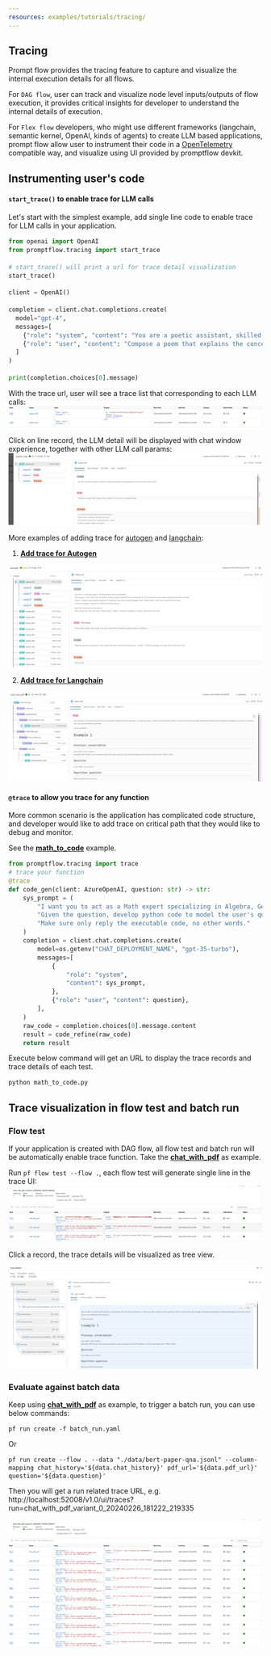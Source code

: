 ```yaml
---
resources: examples/tutorials/tracing/
---
```


## Tracing

Prompt flow provides the tracing feature to capture and visualize the internal execution details for all flows.

For `DAG flow`, user can track and visualize node level inputs/outputs of flow execution, it provides critical insights for developer to understand the internal details of execution. 

For `Flex flow` developers, who might use different frameworks (langchain, semantic kernel, OpenAI, kinds of agents) to create LLM based applications, prompt flow allow user to instrument their code in a [OpenTelemetry](https://opentelemetry.io/) compatible way, and visualize using UI provided by promptflow devkit.

## Instrumenting user's code
#### `start_trace()` to enable trace for LLM calls
Let's start with the simplest example, add single line code to enable trace for LLM calls in your application.
```python
from openai import OpenAI
from promptflow.tracing import start_trace

# start_trace() will print a url for trace detail visualization 
start_trace()

client = OpenAI()

completion = client.chat.completions.create(
  model="gpt-4",
  messages=[
    {"role": "system", "content": "You are a poetic assistant, skilled in explaining complex programming concepts with creative flair."},
    {"role": "user", "content": "Compose a poem that explains the concept of recursion in programming."}
  ]
)

print(completion.choices[0].message)
```

With the trace url, user will see a trace list that corresponding to each LLM calls:
![LLM-trace-list](../../../docs/media/trace/LLM-trace-list.png)

Click on line record, the LLM detail will be displayed with chat window experience, together with other LLM call params:
![LLM-trace-detail](../../../docs/media/trace/LLM-trace-detail.png)

More examples of adding trace for [autogen](https://microsoft.github.io/autogen/) and [langchain](https://python.langchain.com/docs/get_started/introduction/):

1. **[Add trace for Autogen](./autogen-groupchat/)**

![autogen-trace-detail](../../../docs/media/trace/autogen-trace-detail.png)

2. **[Add trace for Langchain](./langchain)**

![langchain-trace-detail](../../../docs/media/trace/langchain-trace-detail.png)

#### `@trace` to allow you trace for any function
More common scenario is the application has complicated code structure, and developer would like to add trace on critical path that they would like to debug and monitor. 

See the **[math_to_code](./math_to_code.py)** example. 

```python
from promptflow.tracing import trace
# trace your function
@trace
def code_gen(client: AzureOpenAI, question: str) -> str:
    sys_prompt = (
        "I want you to act as a Math expert specializing in Algebra, Geometry, and Calculus. "
        "Given the question, develop python code to model the user's question. "
        "Make sure only reply the executable code, no other words."
    )
    completion = client.chat.completions.create(
        model=os.getenv("CHAT_DEPLOYMENT_NAME", "gpt-35-turbo"),
        messages=[
            {
                "role": "system",
                "content": sys_prompt,
            },
            {"role": "user", "content": question},
        ],
    )
    raw_code = completion.choices[0].message.content
    result = code_refine(raw_code)
    return result
```

Execute below command will get an URL to display the trace records and trace details of each test.

```bash
python math_to_code.py
```

## Trace visualization in flow test and batch run
### Flow test

If your application is created with DAG flow, all flow test and batch run will be automatically enable trace function. Take the **[chat_with_pdf](../../flows/chat/chat-with-pdf/)** as example. 

Run `pf flow test --flow .`, each flow test will generate single line in the trace UI:
![flow-trace-record](../../../docs/media/trace/flow-trace-records.png)

Click a record, the trace details will be visualized as tree view.

![flow-trace-detail](../../../docs/media/trace/flow-trace-detail.png)

### Evaluate against batch data
Keep using **[chat_with_pdf](../../flows/chat/chat-with-pdf/)** as example, to trigger a batch run, you can use below commands:

```shell
pf run create -f batch_run.yaml
```
Or
```shell
pf run create --flow . --data "./data/bert-paper-qna.jsonl" --column-mapping chat_history='${data.chat_history}' pdf_url='${data.pdf_url}' question='${data.question}'
```
Then you will get a run related trace URL, e.g. http://localhost:52008/v1.0/ui/traces?run=chat_with_pdf_variant_0_20240226_181222_219335

![batch_run_record](../../../docs/media/trace/batch_run_record.png)